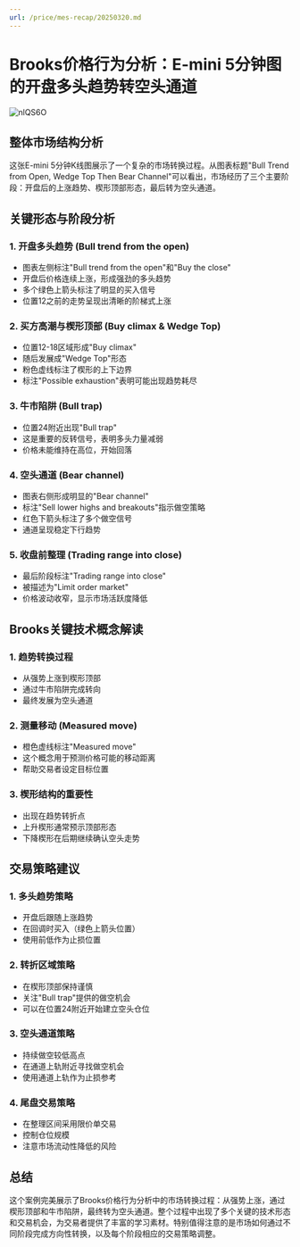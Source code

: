 ```yaml
---
url: /price/mes-recap/20250320.md
---
```

# Brooks价格行为分析：E-mini 5分钟图的开盘多头趋势转空头通道

![nlQS6O](https://img.forecho.com/nlQS6O.png)

## 整体市场结构分析

这张E-mini 5分钟K线图展示了一个复杂的市场转换过程。从图表标题"Bull Trend from Open, Wedge Top Then Bear Channel"可以看出，市场经历了三个主要阶段：开盘后的上涨趋势、楔形顶部形态，最后转为空头通道。

## 关键形态与阶段分析

### 1. 开盘多头趋势 (Bull trend from the open)

* 图表左侧标注"Bull trend from the open"和"Buy the close"
* 开盘后价格连续上涨，形成强劲的多头趋势
* 多个绿色上箭头标注了明显的买入信号
* 位置12之前的走势呈现出清晰的阶梯式上涨

### 2. 买方高潮与楔形顶部 (Buy climax & Wedge Top)

* 位置12-18区域形成"Buy climax"
* 随后发展成"Wedge Top"形态
* 粉色虚线标注了楔形的上下边界
* 标注"Possible exhaustion"表明可能出现趋势耗尽

### 3. 牛市陷阱 (Bull trap)

* 位置24附近出现"Bull trap"
* 这是重要的反转信号，表明多头力量减弱
* 价格未能维持在高位，开始回落

### 4. 空头通道 (Bear channel)

* 图表右侧形成明显的"Bear channel"
* 标注"Sell lower highs and breakouts"指示做空策略
* 红色下箭头标注了多个做空信号
* 通道呈现稳定下行趋势

### 5. 收盘前整理 (Trading range into close)

* 最后阶段标注"Trading range into close"
* 被描述为"Limit order market"
* 价格波动收窄，显示市场活跃度降低

## Brooks关键技术概念解读

### 1. 趋势转换过程

* 从强势上涨到楔形顶部
* 通过牛市陷阱完成转向
* 最终发展为空头通道

### 2. 测量移动 (Measured move)

* 橙色虚线标注"Measured move"
* 这个概念用于预测价格可能的移动距离
* 帮助交易者设定目标位置

### 3. 楔形结构的重要性

* 出现在趋势转折点
* 上升楔形通常预示顶部形态
* 下降楔形在后期继续确认空头走势

## 交易策略建议

### 1. 多头趋势策略

* 开盘后跟随上涨趋势
* 在回调时买入（绿色上箭头位置）
* 使用前低作为止损位置

### 2. 转折区域策略

* 在楔形顶部保持谨慎
* 关注"Bull trap"提供的做空机会
* 可以在位置24附近开始建立空头仓位

### 3. 空头通道策略

* 持续做空较低高点
* 在通道上轨附近寻找做空机会
* 使用通道上轨作为止损参考

### 4. 尾盘交易策略

* 在整理区间采用限价单交易
* 控制仓位规模
* 注意市场流动性降低的风险

## 总结

这个案例完美展示了Brooks价格行为分析中的市场转换过程：从强势上涨，通过楔形顶部和牛市陷阱，最终转为空头通道。整个过程中出现了多个关键的技术形态和交易机会，为交易者提供了丰富的学习素材。特别值得注意的是市场如何通过不同阶段完成方向性转换，以及每个阶段相应的交易策略调整。
